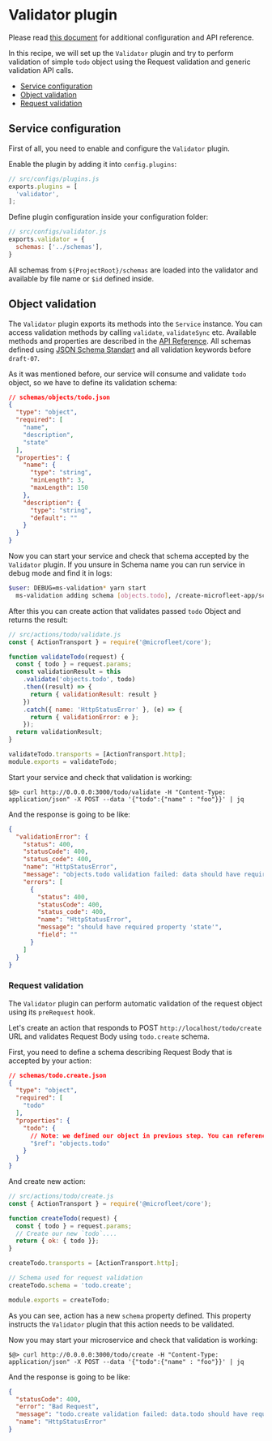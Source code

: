# Validator plugin
Please read [this document](../reference/service/plugins/validator.md) for additional configuration and API reference.

In this recipe, we will set up the `Validator` plugin and try to perform validation of simple `todo` object using the Request validation and generic validation API calls.

* [Service configuration](#service-configuration)
* [Object validation](#object-validation)
* [Request validation](#request-validation)


## Service configuration
First of all, you need to enable and configure the `Validator` plugin.

Enable the plugin by adding it into `config.plugins`:
```js
// src/configs/plugins.js
exports.plugins = [
  'validator',
];
```

Define plugin configuration inside your configuration folder:
```js
// src/configs/validator.js
exports.validator = {
  schemas: ['../schemas'],
}

```
All schemas from `${ProjectRoot}/schemas` are loaded into the validator and available by file name or `$id` defined inside. 

## Object validation
The `Validator` plugin exports its methods into the `Service` instance. You can access validation methods by calling `validate`, `validateSync` etc. Available methods and properties are described in the [API Reference](../reference/service/plugins/validator.md).
All schemas defined using [JSON Schema Standart](https://json-schema.org/specification.html) and all validation keywords before `draft-07`.

As it was mentioned before, our service will consume and validate `todo` object, so we have to define its validation schema:
```json
// schemas/objects/todo.json
{
  "type": "object",
  "required": [
    "name",
    "description",
    "state"
  ],
  "properties": {
    "name": {
      "type": "string",
      "minLength": 3,
      "maxLength": 150
    },
    "description": {
      "type": "string",
      "default": ""
    }
  }
}

```

Now you can start your service and check that schema accepted by the `Validator` plugin.
If you unsure in Schema name you can run service in debug mode and find it in logs:

```bash
$user: DEBUG=ms-validation* yarn start
  ms-validation adding schema [objects.todo], /create-microfleet-app/schemas/objects/todo.json with id choice of $id: [objects.todo] vs defaultName: [objects.todo] +1ms
```

After this you can create action that validates passed `todo` Object and returns the result:

```js
// src/actions/todo/validate.js
const { ActionTransport } = require('@microfleet/core');

function validateTodo(request) {
  const { todo } = request.params;
  const validationResult = this
    .validate('objects.todo', todo)
    .then((result) => {
      return { validationResult: result }
    })
    .catch({ name: 'HttpStatusError' }, (e) => {
      return { validationError: e };
    });
  return validationResult;
}

validateTodo.transports = [ActionTransport.http];
module.exports = validateTodo;
```

Start your service and check that validation is working:

```console
$@> curl http://0.0.0.0:3000/todo/validate -H "Content-Type: application/json" -X POST --data '{"todo":{"name" : "foo"}}' | jq
```
And the response is going to be like:
```json
{
  "validationError": {
    "status": 400,
    "statusCode": 400,
    "status_code": 400,
    "name": "HttpStatusError",
    "message": "objects.todo validation failed: data should have required property 'state'",
    "errors": [
      {
        "status": 400,
        "statusCode": 400,
        "status_code": 400,
        "name": "HttpStatusError",
        "message": "should have required property 'state'",
        "field": ""
      }
    ]
  }
}

```

### Request validation
The `Validator` plugin can perform automatic validation of the request object using its `preRequest` hook.

Let's create an action that responds to POST `http://localhost/todo/create` URL and validates Request Body using `todo.create` schema.

First, you need to define a schema describing Request Body that is accepted by your action:
```json
// schemas/todo.create.json
{
  "type": "object",
  "required": [
    "todo"
  ],
  "properties": {
    "todo": {
      // Note: we defined our object in previous step. You can reference other schemas using $ref tag.
      "$ref": "objects.todo"
    }
  }
}
```

And create new action:
```js
// src/actions/todo/create.js
const { ActionTransport } = require('@microfleet/core');

function createTodo(request) {
  const { todo } = request.params;
  // Create our new `todo`....
  return { ok: { todo }};
}

createTodo.transports = [ActionTransport.http];

// Schema used for request validation
createTodo.schema = 'todo.create';

module.exports = createTodo;
```

As you can see, action has a new  `schema` property defined. This property instructs the `Validator` plugin that this action needs to be validated. 

Now you may start your microservice and check that validation is working:

```console
$@> curl http://0.0.0.0:3000/todo/create -H "Content-Type: application/json" -X POST --data '{"todo":{"name" : "foo"}}' | jq
```
And the response is going to be like:
```json
{
  "statusCode": 400,
  "error": "Bad Request",
  "message": "todo.create validation failed: data.todo should have required property 'state'",
  "name": "HttpStatusError"
}
```
